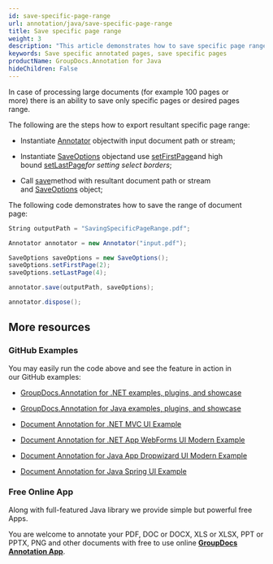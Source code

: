 ```yaml
---
id: save-specific-page-range
url: annotation/java/save-specific-page-range
title: Save specific page range
weight: 3
description: "This article demonstrates how to save specific page range when annotating documents with GroupDocs.Annotation for Java API."
keywords: Save specific annotated pages, save specific pages
productName: GroupDocs.Annotation for Java
hideChildren: False
---
```

In case of processing large documents (for example 100 pages or more) there is an ability to save only specific pages or desired pages range.   
  
The following are the steps how to export resultant specific page range: 

*   Instantiate [Annotator](https://apireference.groupdocs.com/java/annotation/com.groupdocs.annotation/Annotator) objectwith input document path or stream;
    
*   Instantiate [SaveOptions](https://apireference.groupdocs.com/java/annotation/com.groupdocs.annotation.options.export/SaveOptions) objectand use [setFirstPage](https://apireference.groupdocs.com/java/annotation/com.groupdocs.annotation.options.export/SaveOptions#setFirstPage(int))and high bound [setLastPage](https://apireference.groupdocs.com/java/annotation/com.groupdocs.annotation.options.export/SaveOptions#setLastPage(int))*for setting select borders*;
    
*   Call [save](https://apireference.groupdocs.com/java/annotation/com.groupdocs.annotation/Annotator#save(java.io.InputStream))method with resultant document path or stream and [SaveOptions](https://apireference.groupdocs.com/java/annotation/com.groupdocs.annotation.options.export/SaveOptions) object;
    

The following code demonstrates how to save the range of document page: 

```csharp
String outputPath = "SavingSpecificPageRange.pdf";

Annotator annotator = new Annotator("input.pdf");

SaveOptions saveOptions = new SaveOptions();
saveOptions.setFirstPage(2);
saveOptions.setLastPage(4);

annotator.save(outputPath, saveOptions);

annotator.dispose();
```

## More resources

### GitHub Examples

You may easily run the code above and see the feature in action in our GitHub examples:

*   [GroupDocs.Annotation for .NET examples, plugins, and showcase](https://github.com/groupdocs-annotation/GroupDocs.Annotation-for-.NET)
    
*   [GroupDocs.Annotation for Java examples, plugins, and showcase](https://github.com/groupdocs-annotation/GroupDocs.Annotation-for-Java)
    
*   [Document Annotation for .NET MVC UI Example](https://github.com/groupdocs-annotation/GroupDocs.Annotation-for-.NET-MVC) 
    
*   [Document Annotation for .NET App WebForms UI Modern Example](https://github.com/groupdocs-annotation/GroupDocs.Annotation-for-.NET-WebForms)
    
*   [Document Annotation for Java App Dropwizard UI Modern Example](https://github.com/groupdocs-annotation/GroupDocs.Annotation-for-Java-Dropwizard)
    
*   [Document Annotation for Java Spring UI Example](https://github.com/groupdocs-annotation/GroupDocs.Annotation-for-Java-Spring)
    

### Free Online App

Along with full-featured Java library we provide simple but powerful free Apps.

You are welcome to annotate your PDF, DOC or DOCX, XLS or XLSX, PPT or PPTX, PNG and other documents with free to use online **[GroupDocs Annotation App](https://products.groupdocs.app/annotation)**.
